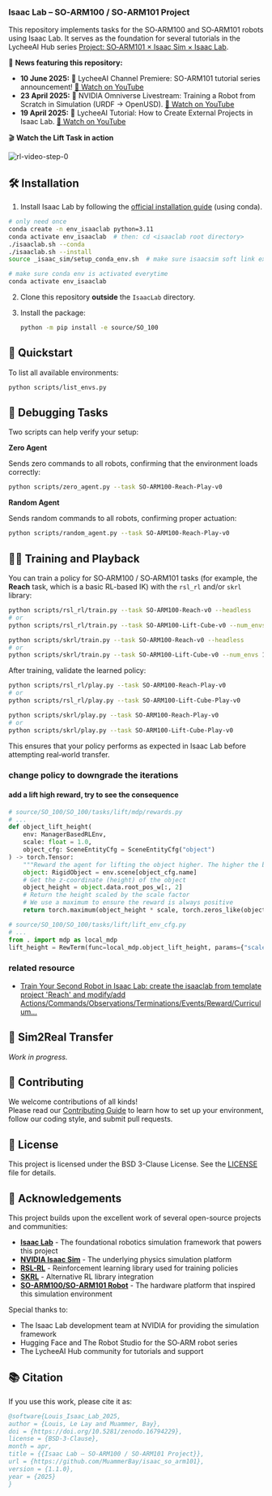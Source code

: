### Isaac Lab – SO‑ARM100 / SO‑ARM101 Project

This repository implements tasks for the SO‑ARM100 and SO‑ARM101 robots using Isaac Lab. It serves as the foundation for several tutorials in the LycheeAI Hub series [Project: SO‑ARM101 × Isaac Sim × Isaac Lab](https://lycheeai-hub.com/project-so-arm101-x-isaac-sim-x-isaac-lab-tutorial-series).

📰 **News featuring this repository:**

- **10 June 2025:** 🎥 LycheeAI Channel Premiere: SO-ARM101 tutorial series announcement! [🔗 Watch on YouTube](https://www.youtube.com/watch?v=2uH7Zn4SAVI)
- **23 April 2025:** 🤖 NVIDIA Omniverse Livestream: Training a Robot from Scratch in Simulation (URDF → OpenUSD). [🔗 Watch on YouTube](https://www.youtube.com/watch?v=_HMk7I-vSBQ)
- **19 April 2025:** 🎥 LycheeAI Tutorial: How to Create External Projects in Isaac Lab. [🔗 Watch on YouTube](https://www.youtube.com/watch?v=i51krqsk8ps)

🎬 **Watch the Lift Task in action**

![rl-video-step-0](https://github.com/user-attachments/assets/890e3a9d-5cbd-46a5-9317-37d0f2511684)

## 🛠️ Installation

1. Install Isaac Lab by following the [official installation guide](https://isaac-sim.github.io/IsaacLab/main/source/setup/installation/index.html) (using conda).
```bash
# only need once
conda create -n env_isaaclab python=3.11
conda activate env_isaaclab  # then: cd <isaaclab root directory>
./isaaclab.sh --conda
./isaaclab.sh --install
source _isaac_sim/setup_conda_env.sh  # make sure isaacsim soft link exsists

# make sure conda env is activated everytime
conda activate env_isaaclab
```
2. Clone this repository **outside** the `IsaacLab` directory.
3. Install the package:

   ```bash
   python -m pip install -e source/SO_100
   ```

## 🚀 Quickstart

To list all available environments:

```bash
python scripts/list_envs.py
```

## 🐞 Debugging Tasks

Two scripts can help verify your setup:

**Zero Agent**

Sends zero commands to all robots, confirming that the environment loads correctly:

```bash
python scripts/zero_agent.py --task SO-ARM100-Reach-Play-v0
```

**Random Agent**

Sends random commands to all robots, confirming proper actuation:

```bash
python scripts/random_agent.py --task SO-ARM100-Reach-Play-v0
```

## 🏋️‍♂️ Training and Playback

You can train a policy for SO‑ARM100 / SO‑ARM101 tasks (for example, the **Reach** task, which is a basic RL-based IK) with the `rsl_rl` and/or `skrl` library:

```bash
python scripts/rsl_rl/train.py --task SO-ARM100-Reach-v0 --headless
# or
python scripts/rsl_rl/train.py --task SO-ARM100-Lift-Cube-v0 --num_envs 1000 --max_iterations 12000 --headless

python scripts/skrl/train.py --task SO-ARM100-Reach-v0 --headless
# or
python scripts/skrl/train.py --task SO-ARM100-Lift-Cube-v0 --num_envs 1000 --max_iterations 12000 --headless
```

After training, validate the learned policy:

```bash
python scripts/rsl_rl/play.py --task SO-ARM100-Reach-Play-v0
# or
python scripts/rsl_rl/play.py --task SO-ARM100-Lift-Cube-Play-v0

python scripts/skrl/play.py --task SO-ARM100-Reach-Play-v0
# or
python scripts/skrl/play.py --task SO-ARM100-Lift-Cube-Play-v0
```

This ensures that your policy performs as expected in Isaac Lab before attempting real‑world transfer.

### change policy to downgrade the iterations
#### add a lift high reward, try to see the consequence
```python
# source/SO_100/SO_100/tasks/lift/mdp/rewards.py
# ...
def object_lift_height(
    env: ManagerBasedRLEnv, 
    scale: float = 1.0,
    object_cfg: SceneEntityCfg = SceneEntityCfg("object")
) -> torch.Tensor:
    """Reward the agent for lifting the object higher. The higher the better."""
    object: RigidObject = env.scene[object_cfg.name]
    # Get the z-coordinate (height) of the object
    object_height = object.data.root_pos_w[:, 2]
    # Return the height scaled by the scale factor
    # We use a maximum to ensure the reward is always positive
    return torch.maximum(object_height * scale, torch.zeros_like(object_height))

# source/SO_100/SO_100/tasks/lift/lift_env_cfg.py
# ...
from . import mdp as local_mdp
lift_height = RewTerm(func=local_mdp.object_lift_height, params={"scale": 10.0}, weight=10.0)
```

### related resource
- [Train Your Second Robot in Isaac Lab: create the isaaclab from template project 'Reach' and modify/add Actions/Commands/Observations/Terminations/Events/Reward/Curriculum...](https://learn.nvidia.com/courses/course?course_id=course-v1:DLI+S-OV-47+V1&unit=block-v1:DLI+S-OV-47+V1+type@vertical+block@fff0914a40cd4929854106a693f0cd06)

## 🔄 Sim2Real Transfer

_Work in progress._

## 🤝 Contributing

We welcome contributions of all kinds!  
Please read our [Contributing Guide](CONTRIBUTING.md) to learn how to set up your environment, follow our coding style, and submit pull requests.

## 📄 License

This project is licensed under the BSD 3-Clause License. See the [LICENSE](LICENSE) file for details.

## 🙏 Acknowledgements

This project builds upon the excellent work of several open-source projects and communities:

- **[Isaac Lab](https://isaac-sim.github.io/IsaacLab/)** - The foundational robotics simulation framework that powers this project
- **[NVIDIA Isaac Sim](https://developer.nvidia.com/isaac-sim)** - The underlying physics simulation platform
- **[RSL-RL](https://github.com/leggedrobotics/rsl_rl)** - Reinforcement learning library used for training policies
- **[SKRL](https://github.com/Toni-SM/skrl)** - Alternative RL library integration
- **[SO-ARM100/SO-ARM101 Robot](https://github.com/TheRobotStudio/SO-ARM100)** - The hardware platform that inspired this simulation environment

Special thanks to:

- The Isaac Lab development team at NVIDIA for providing the simulation framework
- Hugging Face and The Robot Studio for the SO‑ARM robot series
- The LycheeAI Hub community for tutorials and support

## 📚 Citation

If you use this work, please cite it as:

```bibtex
@software{Louis_Isaac_Lab_2025,
author = {Louis, Le Lay and Muammer, Bay},
doi = {https://doi.org/10.5281/zenodo.16794229},
license = {BSD-3-Clause},
month = apr,
title = {{Isaac Lab – SO‑ARM100 / SO‑ARM101 Project}},
url = {https://github.com/MuammerBay/isaac_so_arm101},
version = {1.1.0},
year = {2025}
}
